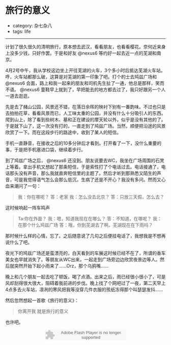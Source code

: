 # 旅行的意义
- category: 杂七杂八
- tags: life

---

计划了很久很久的清明旅行，原本想去武汉，看看朋友，也看看樱花。奈何近来身上没多少钱，只好作罢。于是和好友 @nexus6 等约好一起去近一点的芜湖和南京。

4月2号中午，我从学校这边坐上开往芜湖的火车，3个多小时后抵达芜湖火车站。呼，火车站都那么破，这算是对芜湖的第一印象了吧。打个的士去鸠兹广场和 @nexus6 会面，路上和我一起来的朋友和司机先生扯了一通，他总是那样，笑而不语。 @nexus6 童鞋早上就到了，早把能去的地方都去过了，我只好跟另一个人一道去逛逛。

先是去了赭山公园，风景还不错，在落日余晖的映衬下别有一番韵味。不过也只是去拍拍花草，看看风景而已，人工味太重的公园，并没有什么十分吸引人的东西。爬到山上，除了看到些树木、墓和正在建设的摩天轮以外，似乎是没有其他的了。于是就下山了，这一次没有打的，一直走到了鸠兹广场。当然，顺便把沿途的风景欣赏了一下。而在这段步行的路途中，收到了某人的短信。

手机一直静音，在接收之后的10多分钟后才看到。打开看了一下，没什么重要的事，于是把手机塞进口袋，继续着步行。

到了鸠兹广场之后， @nexus6 还没到。朋友说要去WC，我坐在广场周围的石凳上等着。拿出手机又想起了那条短信，于是索性打了个电话过去。电话接通了，电话那头没有声音，那么我就直奔短信里的主题了。然后才听到那熟悉又陌生的声音，可是我觉得语气怎么会那么低沉，生病了还是不开心？我没有多问。然而又心血来潮问了一句：

>我：你在哪呢？
>答：老家
>我：怎么没去北京？
>答：只放三天假，怎么去？

这时候响起一阵车鸣声

>Ta:你在外面？
>我：嗯，知道我现在在哪么？
>答：不知道，在哪呢？
>我：在那个什么鸠兹广场
>答：哦，你到芜湖去了啊。芜湖现在在下雨吗？

那时候什么样的心情，忘了。之后随意说了几句之后便挂电话了，我想我是不想再说什么了吧。

夜光下的鸠兹广场还是蛮漂亮的，白天看到的车展这时候已经不在了，所谓的香车美女也早就消失了。等朋友从WC出来，一起走到广场旁边边欣赏夜景边等人。然后就突然开始下起小雨来了......Orz，那个乌鸦嘴......

晚上和几个朋友一起去吃了顿饭，喝了点酒。出来之后，雨已经很小很小了，可是风却刮得很大很大，阻碍着我前进的步伐。晚上找了个网吧过了一夜，第二天早上4点多去火车站，凛冽的寒风把我等没穿几件衣服的孩纸冻得那个叫瑟瑟发抖......

然后忽然想起一首歌《旅行的意义》：

>你离开我 就是旅行的意义

也许吧。

<p style="text-align:center;"><embed src="http://www.xiami.com/widget/0_385041/singlePlayer.swf" type="application/x-shockwave-flash" width="257" height="33" wmode="transparent"></embed></p>